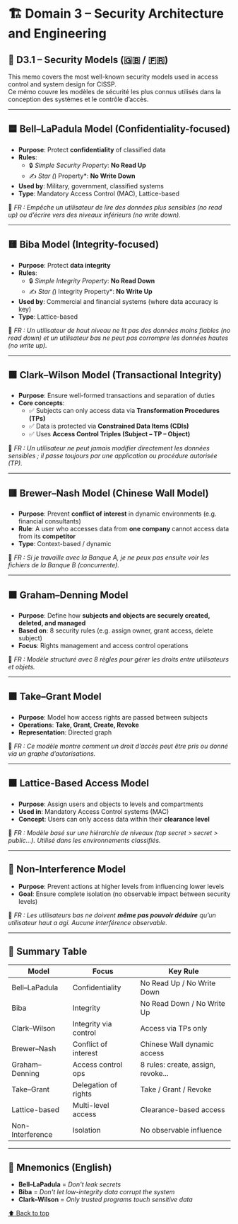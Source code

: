 # <a name="top"></a>

# 🏗️ Domain 3 – Security Architecture and Engineering

## 🔐 D3.1 – Security Models (🇬🇧 / 🇫🇷)

This memo covers the most well-known security models used in access control and system design for CISSP.  
Ce mémo couvre les modèles de sécurité les plus connus utilisés dans la conception des systèmes et le contrôle d’accès.

---

## 🟦 Bell–LaPadula Model (Confidentiality-focused)

- **Purpose**: Protect **confidentiality** of classified data
- **Rules**:
  - 🔒 _Simple Security Property_: **No Read Up**
  - ✍️ _Star (_) Property\*: **No Write Down**
- **Used by**: Military, government, classified systems
- **Type**: Mandatory Access Control (MAC), Lattice-based

🧠 _FR : Empêche un utilisateur de lire des données plus sensibles (no read up) ou d’écrire vers des niveaux inférieurs (no write down)._

---

## 🟨 Biba Model (Integrity-focused)

- **Purpose**: Protect **data integrity**
- **Rules**:
  - 🔒 _Simple Integrity Property_: **No Read Down**
  - ✍️ _Star (_) Integrity Property\*: **No Write Up**
- **Used by**: Commercial and financial systems (where data accuracy is key)
- **Type**: Lattice-based

🧠 _FR : Un utilisateur de haut niveau ne lit pas des données moins fiables (no read down) et un utilisateur bas ne peut pas corrompre les données hautes (no write up)._

---

## 🟩 Clark–Wilson Model (Transactional Integrity)

- **Purpose**: Ensure well-formed transactions and separation of duties
- **Core concepts**:
  - ✅ Subjects can only access data via **Transformation Procedures (TPs)**
  - ✅ Data is protected via **Constrained Data Items (CDIs)**
  - ✅ Uses **Access Control Triples (Subject – TP – Object)**

🧠 _FR : Un utilisateur ne peut jamais modifier directement les données sensibles ; il passe toujours par une application ou procédure autorisée (TP)._

---

## 🟥 Brewer–Nash Model (Chinese Wall Model)

- **Purpose**: Prevent **conflict of interest** in dynamic environments (e.g. financial consultants)
- **Rule**: A user who accesses data from **one company** cannot access data from its **competitor**
- **Type**: Context-based / dynamic

🧠 _FR : Si je travaille avec la Banque A, je ne peux pas ensuite voir les fichiers de la Banque B (concurrente)._

---

## 🟧 Graham–Denning Model

- **Purpose**: Define how **subjects and objects are securely created, deleted, and managed**
- **Based on**: 8 security rules (e.g. assign owner, grant access, delete subject)
- **Focus**: Rights management and access control operations

🧠 _FR : Modèle structuré avec 8 règles pour gérer les droits entre utilisateurs et objets._

---

## 🟪 Take–Grant Model

- **Purpose**: Model how access rights are passed between subjects
- **Operations**: **Take, Grant, Create, Revoke**
- **Representation**: Directed graph

🧠 _FR : Ce modèle montre comment un droit d’accès peut être pris ou donné via un graphe d’autorisations._

---

## 🟫 Lattice-Based Access Model

- **Purpose**: Assign users and objects to levels and compartments
- **Used in**: Mandatory Access Control systems (MAC)
- **Concept**: Users can only access data within their **clearance level**

🧠 _FR : Modèle basé sur une hiérarchie de niveaux (top secret > secret > public…). Utilisé dans les environnements classifiés._

---

## 🔵 Non-Interference Model

- **Purpose**: Prevent actions at higher levels from influencing lower levels
- **Goal**: Ensure complete isolation (no observable impact between security levels)

🧠 _FR : Les utilisateurs bas ne doivent **même pas pouvoir déduire** qu’un utilisateur haut a agi. Aucune interférence observable._

---

## 🎯 Summary Table

| Model            | Focus                 | Key Rule                           |
| ---------------- | --------------------- | ---------------------------------- |
| Bell–LaPadula    | Confidentiality       | No Read Up / No Write Down         |
| Biba             | Integrity             | No Read Down / No Write Up         |
| Clark–Wilson     | Integrity via control | Access via TPs only                |
| Brewer–Nash      | Conflict of interest  | Chinese Wall dynamic access        |
| Graham–Denning   | Access control ops    | 8 rules: create, assign, revoke... |
| Take–Grant       | Delegation of rights  | Take / Grant / Revoke              |
| Lattice-based    | Multi-level access    | Clearance-based access             |
| Non-Interference | Isolation             | No observable influence            |

---

## 🧠 Mnemonics (English)

- **Bell–LaPadula** = _Don't leak secrets_
- **Biba** = _Don't let low-integrity data corrupt the system_
- **Clark–Wilson** = _Only trusted programs touch sensitive data_

[⬆️ Back to top](#top)
